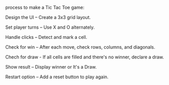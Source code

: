 process to make a Tic Tac Toe game:

Design the UI – Create a 3x3 grid layout.

Set player turns – Use X and O alternately.

Handle clicks – Detect and mark a cell.

Check for win – After each move, check rows, columns, and diagonals.

Chech for draw - If all cells are filled and there's no winner, declare a draw.

Show result – Display winner or It's a Draw.

Restart option – Add a reset button to play again.
